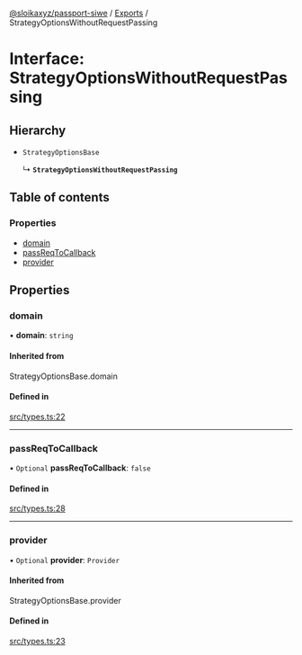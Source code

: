 [@sloikaxyz/passport-siwe](../README.md) / [Exports](../modules.md) / StrategyOptionsWithoutRequestPassing

# Interface: StrategyOptionsWithoutRequestPassing

## Hierarchy

- `StrategyOptionsBase`

  ↳ **`StrategyOptionsWithoutRequestPassing`**

## Table of contents

### Properties

- [domain](StrategyOptionsWithoutRequestPassing.md#domain)
- [passReqToCallback](StrategyOptionsWithoutRequestPassing.md#passreqtocallback)
- [provider](StrategyOptionsWithoutRequestPassing.md#provider)

## Properties

### domain

• **domain**: `string`

#### Inherited from

StrategyOptionsBase.domain

#### Defined in

[src/types.ts:22](https://github.com/sloikaxyz/passport-siwe/blob/v2.0.0/src/types.ts#L22)

___

### passReqToCallback

• `Optional` **passReqToCallback**: ``false``

#### Defined in

[src/types.ts:28](https://github.com/sloikaxyz/passport-siwe/blob/v2.0.0/src/types.ts#L28)

___

### provider

• `Optional` **provider**: `Provider`

#### Inherited from

StrategyOptionsBase.provider

#### Defined in

[src/types.ts:23](https://github.com/sloikaxyz/passport-siwe/blob/v2.0.0/src/types.ts#L23)

